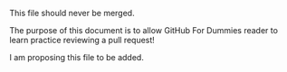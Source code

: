 This file should never be merged. 

The purpose of this document is to allow GitHub For Dummies reader to learn practice reviewing a pull request!

I am proposing this file to be added. 
